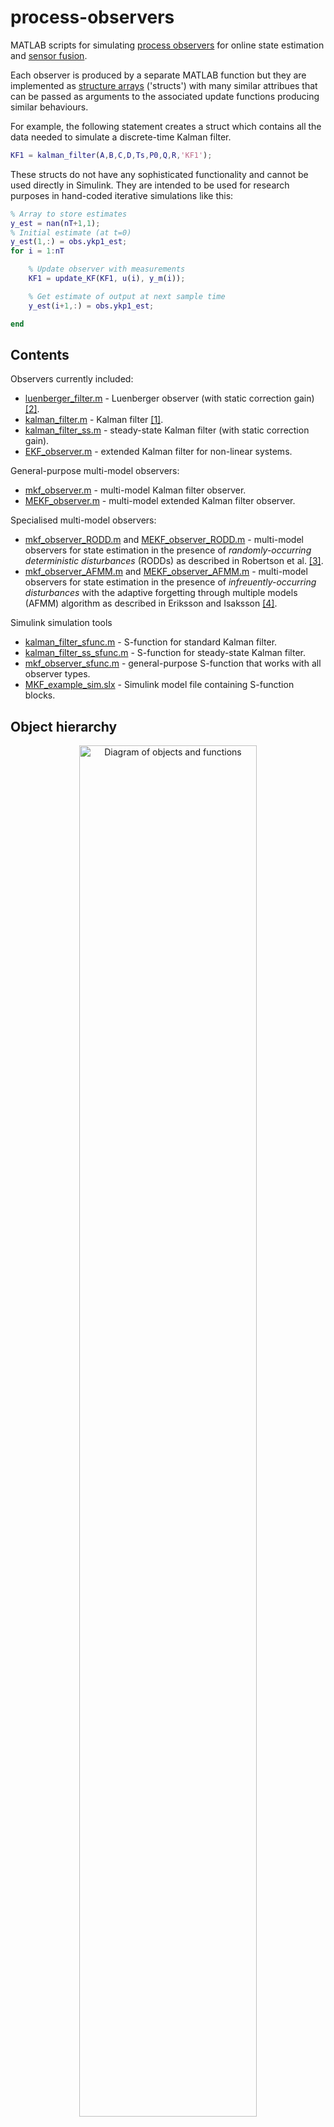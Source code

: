 # process-observers

MATLAB scripts for simulating [process observers](https://en.wikipedia.org/wiki/State_observer) for online state estimation and [sensor fusion](https://en.wikipedia.org/wiki/Sensor_fusion).  

Each observer is produced by a separate MATLAB function but they are implemented as [structure arrays](https://www.mathworks.com/help/matlab/ref/struct.html) ('structs') with many similar attribues that can be passed as arguments to the associated update functions producing similar behaviours.

For example, the following statement creates a struct which contains all the data needed to simulate a discrete-time Kalman filter.

```Matlab
KF1 = kalman_filter(A,B,C,D,Ts,P0,Q,R,'KF1');
```

These structs do not have any sophisticated functionality and cannot be used directly in Simulink.  They are intended to be used for research purposes in hand-coded iterative simulations like this:

```Matlab
% Array to store estimates
y_est = nan(nT+1,1);
% Initial estimate (at t=0)
y_est(1,:) = obs.ykp1_est;
for i = 1:nT

    % Update observer with measurements
    KF1 = update_KF(KF1, u(i), y_m(i));

    % Get estimate of output at next sample time
    y_est(i+1,:) = obs.ykp1_est;

end
```


## Contents

Observers currently included:
- [luenberger_filter.m](luenberger_filter.m) - Luenberger observer (with static correction gain) [[2]](#2).
- [kalman_filter.m](kalman_filter.m) - Kalman filter [[1]](#1).
- [kalman_filter_ss.m](kalman_filter_ss.m) - steady-state Kalman filter (with static correction gain).
- [EKF_observer.m](EKF_observer.m) - extended Kalman filter for non-linear systems.

General-purpose multi-model observers:
- [mkf_observer.m](mkf_observer.m) - multi-model Kalman filter observer.
- [MEKF_observer.m](MEKF_observer.m) - multi-model extended Kalman filter observer.

Specialised multi-model observers:
- [mkf_observer_RODD.m](mkf_observer_RODD.m) and [MEKF_observer_RODD.m](MEKF_observer_RODD.m) - multi-model observers for state estimation in the presence of *randomly-occurring deterministic disturbances* (RODDs) as described in Robertson et al. [[3]](#3).
- [mkf_observer_AFMM.m](mkf_observer_AFMM.m) and [MEKF_observer_AFMM.m](MEKF_observer_AFMM.m) - multi-model observers for state estimation in the presence of *infreuently-occurring disturbances* with the adaptive forgetting through multiple models (AFMM) algorithm as described in Eriksson and Isaksson [[4]](#4).

Simulink simulation tools
- [kalman_filter_sfunc.m](kalman_filter_sfunc.m) - S-function for standard Kalman filter.
- [kalman_filter_ss_sfunc.m](kalman_filter_ss_sfunc.m) - S-function for steady-state Kalman filter.
- [mkf_observer_sfunc.m](mkf_observer_sfunc.m) - general-purpose S-function that works with all observer types.
- [MKF_example_sim.slx](MKF_example_sim.slx) - Simulink model file containing S-function blocks.

## Object hierarchy

<p align="center">
    <img src="images/obj_struct_basic.png" alt="Diagram of objects and functions" width="75%">
</p>


## Installation

Clone this repository to your local machine and either add the root to your MATLAB path or work within the main folder.


## Minimal example

Suppose you have some input-output measurement data from a process:
```Matlab
% Measured inputs
u = [     0     0     1     1     1     1     1     1     1     1 ...
          1     1     1     1     1     1     1     1     1     1 ...
          1]';

% Output measurements
y_m = [    0.2688    0.9169   -1.1294    0.7311    0.6694 ...
           0.0032    0.5431    1.0032    2.6715    2.3024 ...
           0.2674    2.4771    1.3345    0.9487    1.3435 ...
           0.8878    0.9311    1.7401    1.7012    1.7063 ...
           1.3341]';

% Sampling period
Ts = 0.5;
```

And, suppose you know the following linear model is a good representation
of the process dynamics:

```Matlab
% Discrete-time transfer function
Gpd = tf(0.3, [1 -0.7], Ts);

% State-space representation of above process model
A = 0.7;
B = 1;
C = 0.3;
D = 0;
```

Define a Kalman filter observer for this process:
```Matlab
% Kalman filter parameters
P0 = 1000;  % estimated variance of the initial state estimate
Q = 0.01;  % estimated process noise variance
R = 0.5^2;  % estimated measurement noise variance
obs = kalman_filter(A,B,C,D,Ts,P0,Q,R,'KF1');
```

Simulate the observer and record the output estimates:
```Matlab
% Number of sample periods
nT = size(y_m,1) - 1;
% Array to store observer estimates
y_est = nan(nT,1);
% Save initial estimate (at t=0)
y_est(1,:) = obs.ykp1_est;
for i = 1:nT

    % update observer
    obs = update_KF(obs, u(i), y_m(i));

    % get estimate of output at next sample time
    y_est(i+1,:) = obs.ykp1_est;

end
```

Compare observer output estimates to measurement data
```Matlab
figure(1)
t = Ts*(0:nT)';
plot(t,y_m,'o',t,y_est,'o-')
grid on
xlabel('Time')
ylabel('Process output')
legend('y_m(k)','y_est(k)')
title("Observer estimates compared to process measurements")
```

<img src='images/siso_kf_example_plot.png' width=600>

## Other examples

See the following LiveScripts for more detailed examples of how to use the functions:

- [kalman_example_SISO.mlx](kalman_example_SISO.mlx) - Kalman filter simulation on a simple single-input, single-output system
- [RODD_code_tutorial.mlx](RODD_code_tutorial.mlx) - Kalman filter and multi-model observer examples on a 2x2 multivariable system
- [MMKF_example.m](MMKF_example.m) - Simulates two Kalman filters and two multi-model observers on a SISO system with a RODD input step disturbance and compares the mean-squared estimation errors.

## Help

Most of the functions in this repository are well documented.  Use MATLAB's help command to view the help text:

```Matlab
>> help kalman_filter
```
```text
  obs = kalman_filter(A,B,C,D,Ts,P0,Q,R,label,x0)
  Creates a struct for simulating a time-varying 
  Kalman filter (with time-varying gain).
 
  Arguments:
    A, B, C, D : discrete-time system model matrices.
    Ts : sample period.
    P0 : Initial value of covariance matrix of the state
        estimates.
    Q : Process noise covariance matrix.
    R : Output measurement noise covariance matrix.
    label : string name.
    x0 : intial state estimates (optional).

```

## Testing

A number of unit test scripts are included.  You can run all the tests by running the MATLAB `runtests` command from the root directory.

## References

<a id="1">[1]</a> Kalman, R. E. (1960). A New Approach to Linear Filtering and Prediction Problems. Journal of Basic Engineering. 82: 35–45. https://doi.org/10.1115%2F1.3662552.

<a id="2">[2]</a> Luenberger, D., An Introduction to Observers. IEEE Transactions on Automatic Control 1971, 16 (6), 596–602. https://doi.org/10.1109/TAC.1971.1099826.

<a id="3">[3]</a> Robertson, D. G., Kesavan, P., & Lee, J. H. (1995). Detection and estimation of randomly occurring deterministic disturbances. Proceedings of 1995 American Control Conference - ACC 95, 6, 4453–4457. https://doi.org/10.1109/ACC.1995.532779

<a id="4">[4]</a> Eriksson, P.-G., & Isaksson, A. J. (1996). Classification of Infrequent Disturbances. IFAC Proceedings Volumes, 29(1), 6614–6619. https://doi.org/10.1016/S1474-6670(17)58744-3

